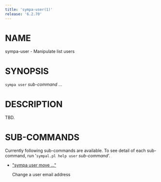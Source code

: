 ```yaml
---
title: 'sympa-user(1)'
release: '6.2.70'
---
```


# NAME

sympa-user - Manipulate list users

# SYNOPSIS

`sympa user` _sub-command_ ...

# DESCRIPTION

TBD.

# SUB-COMMANDS

Currently following sub-commands are available.
To see detail of each sub-command, run '`sympal.pl help user` _sub-command_'.

- ["sympa user move ..."](./sympa-user-move.1.md)

    Change a user email address
